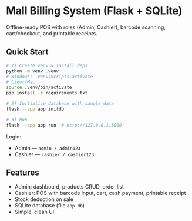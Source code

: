 # Mall Billing System (Flask + SQLite)

Offline-ready POS with roles (Admin, Cashier), barcode scanning, cart/checkout, and printable receipts.

## Quick Start

```bash
# 1) Create venv & install deps
python -m venv .venv
# Windows: .venv\Scripts\activate
# Linux/Mac:
source .venv/bin/activate
pip install -r requirements.txt

# 2) Initialize database with sample data
flask --app app initdb

# 3) Run
flask --app app run  # http://127.0.0.1:5000
```

Login:
- Admin — `admin / admin123`
- Cashier — `cashier / cashier123`

## Features
- Admin: dashboard, products CRUD, order list
- Cashier: POS with barcode input, cart, cash payment, printable receipt
- Stock deduction on sale
- SQLite database (file `app.db`)
- Simple, clean UI
